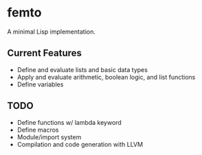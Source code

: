 # femto
A minimal Lisp implementation.

## Current Features
- Define and evaluate lists and basic data types
- Apply and evaluate arithmetic, boolean logic, and list functions
- Define variables

## TODO
- Define functions w/ lambda keyword
- Define macros
- Module/import system
- Compilation and code generation with LLVM
